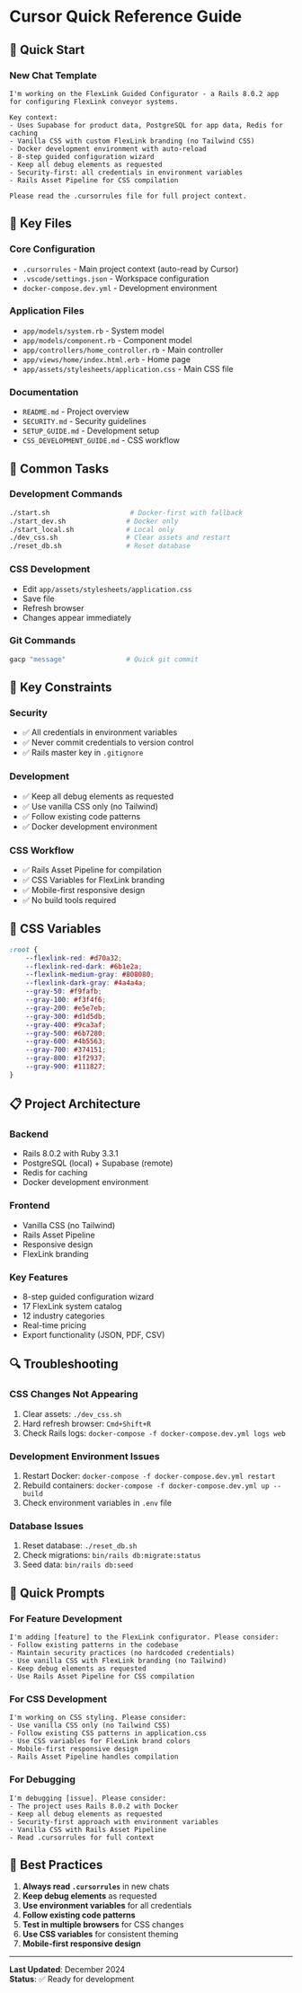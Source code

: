# Cursor Quick Reference Guide

## 🚀 **Quick Start**

### **New Chat Template**
```
I'm working on the FlexLink Guided Configurator - a Rails 8.0.2 app for configuring FlexLink conveyor systems. 

Key context:
- Uses Supabase for product data, PostgreSQL for app data, Redis for caching
- Vanilla CSS with custom FlexLink branding (no Tailwind CSS)
- Docker development environment with auto-reload
- 8-step guided configuration wizard
- Keep all debug elements as requested
- Security-first: all credentials in environment variables
- Rails Asset Pipeline for CSS compilation

Please read the .cursorrules file for full project context.
```

## 📁 **Key Files**

### **Core Configuration**
- `.cursorrules` - Main project context (auto-read by Cursor)
- `.vscode/settings.json` - Workspace configuration
- `docker-compose.dev.yml` - Development environment

### **Application Files**
- `app/models/system.rb` - System model
- `app/models/component.rb` - Component model
- `app/controllers/home_controller.rb` - Main controller
- `app/views/home/index.html.erb` - Home page
- `app/assets/stylesheets/application.css` - Main CSS file

### **Documentation**
- `README.md` - Project overview
- `SECURITY.md` - Security guidelines
- `SETUP_GUIDE.md` - Development setup
- `CSS_DEVELOPMENT_GUIDE.md` - CSS workflow

## 🎯 **Common Tasks**

### **Development Commands**
```bash
./start.sh                    # Docker-first with fallback
./start_dev.sh               # Docker only
./start_local.sh             # Local only
./dev_css.sh                 # Clear assets and restart
./reset_db.sh                # Reset database
```

### **CSS Development**
- Edit `app/assets/stylesheets/application.css`
- Save file
- Refresh browser
- Changes appear immediately

### **Git Commands**
```bash
gacp "message"               # Quick git commit
```

## 🔧 **Key Constraints**

### **Security**
- ✅ All credentials in environment variables
- ✅ Never commit credentials to version control
- ✅ Rails master key in `.gitignore`

### **Development**
- ✅ Keep all debug elements as requested
- ✅ Use vanilla CSS only (no Tailwind)
- ✅ Follow existing code patterns
- ✅ Docker development environment

### **CSS Workflow**
- ✅ Rails Asset Pipeline for compilation
- ✅ CSS Variables for FlexLink branding
- ✅ Mobile-first responsive design
- ✅ No build tools required

## 🎨 **CSS Variables**

```css
:root {
    --flexlink-red: #d70a32;
    --flexlink-red-dark: #6b1e2a;
    --flexlink-medium-gray: #808080;
    --flexlink-dark-gray: #4a4a4a;
    --gray-50: #f9fafb;
    --gray-100: #f3f4f6;
    --gray-200: #e5e7eb;
    --gray-300: #d1d5db;
    --gray-400: #9ca3af;
    --gray-500: #6b7280;
    --gray-600: #4b5563;
    --gray-700: #374151;
    --gray-800: #1f2937;
    --gray-900: #111827;
}
```

## 📋 **Project Architecture**

### **Backend**
- Rails 8.0.2 with Ruby 3.3.1
- PostgreSQL (local) + Supabase (remote)
- Redis for caching
- Docker development environment

### **Frontend**
- Vanilla CSS (no Tailwind)
- Rails Asset Pipeline
- Responsive design
- FlexLink branding

### **Key Features**
- 8-step guided configuration wizard
- 17 FlexLink system catalog
- 12 industry categories
- Real-time pricing
- Export functionality (JSON, PDF, CSV)

## 🔍 **Troubleshooting**

### **CSS Changes Not Appearing**
1. Clear assets: `./dev_css.sh`
2. Hard refresh browser: `Cmd+Shift+R`
3. Check Rails logs: `docker-compose -f docker-compose.dev.yml logs web`

### **Development Environment Issues**
1. Restart Docker: `docker-compose -f docker-compose.dev.yml restart`
2. Rebuild containers: `docker-compose -f docker-compose.dev.yml up --build`
3. Check environment variables in `.env` file

### **Database Issues**
1. Reset database: `./reset_db.sh`
2. Check migrations: `bin/rails db:migrate:status`
3. Seed data: `bin/rails db:seed`

## 📝 **Quick Prompts**

### **For Feature Development**
```
I'm adding [feature] to the FlexLink configurator. Please consider:
- Follow existing patterns in the codebase
- Maintain security practices (no hardcoded credentials)
- Use vanilla CSS with FlexLink branding (no Tailwind)
- Keep debug elements as requested
- Use Rails Asset Pipeline for CSS compilation
```

### **For CSS Development**
```
I'm working on CSS styling. Please consider:
- Use vanilla CSS only (no Tailwind CSS)
- Follow existing CSS patterns in application.css
- Use CSS variables for FlexLink brand colors
- Mobile-first responsive design
- Rails Asset Pipeline handles compilation
```

### **For Debugging**
```
I'm debugging [issue]. Please consider:
- The project uses Rails 8.0.2 with Docker
- Keep all debug elements as requested
- Security-first approach with environment variables
- Vanilla CSS with Rails Asset Pipeline
- Read .cursorrules for full context
```

## 🎯 **Best Practices**

1. **Always read `.cursorrules`** in new chats
2. **Keep debug elements** as requested
3. **Use environment variables** for all credentials
4. **Follow existing code patterns**
5. **Test in multiple browsers** for CSS changes
6. **Use CSS variables** for consistent theming
7. **Mobile-first responsive design**

---

**Last Updated**: December 2024  
**Status**: ✅ Ready for development 